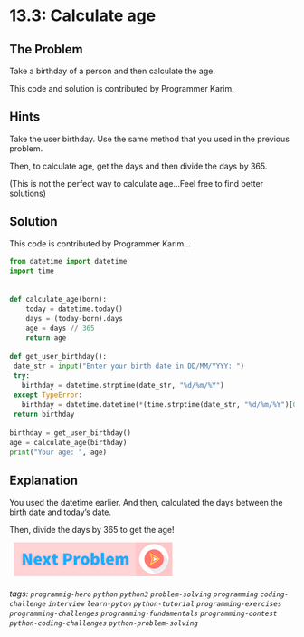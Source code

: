 # 13.3: Calculate age

## The Problem
Take a birthday of a person and then calculate the age.

This code and solution is contributed by Programmer Karim.

## Hints
Take the user birthday. Use the same method that you used in the previous problem. 

Then, to calculate age, get the days and then divide the days by 365. 

(This is not the perfect way to calculate age...Feel free to find better solutions)

## Solution
This code is contributed by Programmer Karim...

```python
from datetime import datetime
import time
 
 
def calculate_age(born):
	today = datetime.today()
	days = (today-born).days
	age = days // 365
	return age
 
def get_user_birthday():
 date_str = input("Enter your birth date in DD/MM/YYYY: ")
 try:
   birthday = datetime.strptime(date_str, "%d/%m/%Y")
 except TypeError:
   birthday = datetime.datetime(*(time.strptime(date_str, "%d/%m/%Y")[0:6]))
 return birthday
 
birthday = get_user_birthday()
age = calculate_age(birthday)
print("Your age: ", age)
```
 
## Explanation
You used the datetime earlier. And then, calculated the days between the birth date and today’s date. 

Then, divide the days by 365 to get the age!



&nbsp;
[![Next Page](../assets/next-button.png)](../README.md)
&nbsp;

###### tags:  `programmig-hero`  `python`  `python3`  `problem-solving`  `programming`  `coding-challenge`  `interview`  `learn-pyton`  `python-tutorial`  `programming-exercises`  `programming-challenges`  `programming-fundamentals`  `programming-contest`  `python-coding-challenges`  `python-problem-solving`